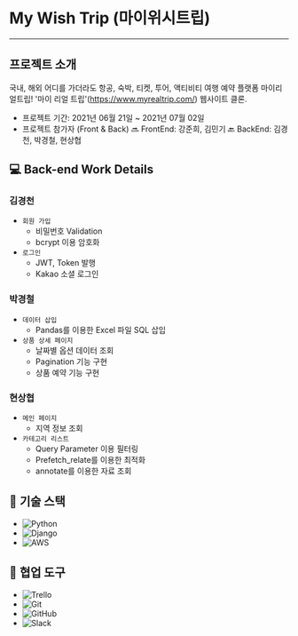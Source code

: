 # My Wish Trip (마이위시트립)
---
##  프로젝트 소개
국내, 해외 어디를 가더라도 항공, 숙박, 티켓, 투어, 액티비티 여행 예약 플랫폼 마이리얼트립! 
'마이 리얼 트립'(https://www.myrealtrip.com/) 웹사이트 클론.

- 프로젝트 기간: 2021년 06월 21일 ~ 2021년 07월 02일
- 프로젝트 참가자 (Front & Back)
🔜 FrontEnd: 강준희, 김민기
🔙 BackEnd: 김경천, 박경철, 현상협

## 💻 Back-end Work Details
### 김경천
- `회원 가입`
    - 비밀번호 Validation
    - bcrypt 이용 암호화
- `로그인`
    - JWT, Token 발행
    - Kakao 소셜 로그인

### 박경철
- `데이터 삽입`
    - Pandas를 이용한 Excel 파일 SQL 삽입
- `상품 상세 페이지`
    - 날짜별 옵션 데이터 조회
    - Pagination 기능 구현
    - 상품 예약 기능 구현
 
### 현상협
- `메인 페이지`
    - 지역 정보 조회
- `카테고리 리스트`
    - Query Parameter 이용 필터링
    - Prefetch_relate를 이용한 최적화
    - annotate를 이용한 자료 조회

## 🔧 기술 스택
- ![Python](https://img.shields.io/badge/Python-14354C?style=for-the-badge&logo=python&logoColor=white)
- ![Django](https://img.shields.io/badge/Django-092E20?style=for-the-badge&logo=django&logoColor=white)
- ![AWS](https://img.shields.io/badge/AWS-fe7d37?style=for-the-badge&logo=AmazonAWS&logoColor=white)


## 🔧 협업 도구
- <img alt="Trello" src="https://img.shields.io/badge/Trello-%23026AA7.svg?&style=for-the-badge&logo=Trello&logoColor=white"/>
- <img alt="Git" src="https://img.shields.io/badge/git-%23F05033.svg?&style=for-the-badge&logo=git&logoColor=white"/>
- <img alt="GitHub" src="https://img.shields.io/badge/github-%23121011.svg?&style=for-the-badge&logo=github&logoColor=white"/>
- <img alt="Slack" src="https://img.shields.io/badge/Slack-4A154B?style=for-the-badge&logo=slack&logoColor=white" />
